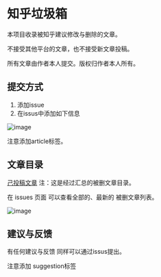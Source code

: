 # 知乎垃圾箱

本项目收录被知乎建议修改与删除的文章。

不接受其他平台的文章，也不接受新文章投稿。

所有文章由作者本人提交。版权归作者本人所有。
 

## 提交方式

1. 添加issue 
2. 在issus中添加如下信息

![image](https://user-images.githubusercontent.com/21038139/91727456-a50f7a00-eb99-11ea-8d2a-72f4f0ee56c2.png)

注意添加article标签。

## 文章目录

[己投稿文章](contents.md)  注：这是经过汇总的被删文章目录。

在 issues 页面 可以查看全部的、最新的 被删文章列表。 

![image](https://user-images.githubusercontent.com/21038139/91727171-2fa3a980-eb99-11ea-926a-ed6c9861bfbb.png)


## 建议与反馈

有任何建议与反馈 同样可以通过issus提出。

注意添加 suggestion标签
